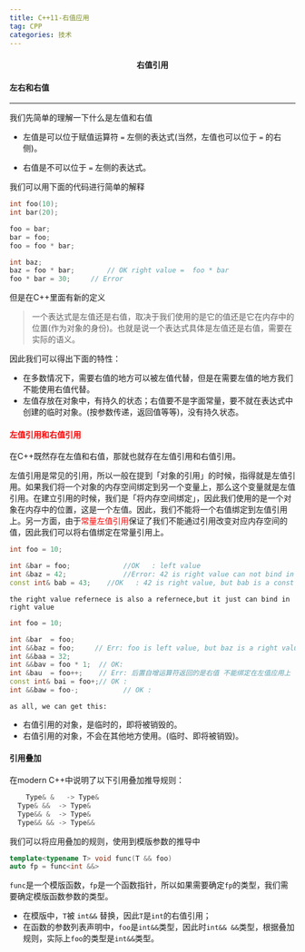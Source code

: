 ```yaml
---
title: C++11-右值应用
tag: CPP
categories: 技术
---
```


#### <center>右值引用</center>

#### 左右和右值

---

我们先简单的理解一下什么是左值和右值

- 左值是可以位于赋值运算符 `=` 左侧的表达式(当然，左值也可以位于 `=` 的右侧)。

- 右值是不可以位于 `=` 左侧的表达式。

我们可以用下面的代码进行简单的解释

```C++
int foo(10);
int bar(20);

foo = bar;
bar = foo;
foo = foo * bar;

int baz;
baz = foo * bar;		// OK right value =  foo * bar
foo * bar = 30;    	// Error
```

但是在C++里面有新的定义

> 一个表达式是左值还是右值，取决于我们使用的是它的值还是它在内存中的位置(作为对象的身份)。也就是说一个表达式具体是左值还是右值，需要在实际的语义。

因此我们可以得出下面的特性：

- 在多数情况下，需要右值的地方可以被左值代替，但是在需要左值的地方我们不能使用右值代替。
- 左值存放在对象中，有持久的状态；右值要不是字面常量，要不就在表达式中创建的临时对象。(按参数传递，返回值等等)，没有持久状态。

#### <font color= 'red'>左值引用和右值引用</font>

在C++既然存在左值和右值，那就也就存在左值引用和右值引用。



左值引用是常见的引用，所以一般在提到「对象的引用」的时候，指得就是左值引用。如果我们将一个对象的内存空间绑定到另一个变量上，那么这个变量就是左值引用。在建立引用的时候，我们是「将内存空间绑定」，因此我们使用的是一个对象在内存中的位置，这是一个左值。因此，我们不能将一个右值绑定到左值引用上。另一方面，由于<font color = 'red'>常量左值引用</font>保证了我们不能通过引用改变对应内存空间的值，因此我们可以将右值绑定在常量引用上。

```C++
int foo = 10;

int &bar = foo;  			//OK   : left value 
int &baz = 42;   			//Error: 42 is right value can not bind in left value reference
const int& bab = 43;	//OK   : 42 is right value, but bab is a const left value that complier can make place
```

`the right value refernece is also a refernece,but it just can bind in right value`

```C++
int foo = 10;

int &bar  = foo;
int &&baz = foo;     // Err: foo is left value, but baz is a right value reference
int &&baa = 32; 
int &&bav = foo * 1;  // OK:
int &bau  = foo++;	  // Err: 后置自增运算符返回的是右值 不能绑定在左值应用上
const int& bai = foo+;// OK :
int &&baw = foo-;			// OK : 

```

`as all, we can get this:`

- 右值引用的对象，是临时的，即将被销毁的。
- 右值引用的对象，不会在其他地方使用。(临时、即将被销毁)。

#### 引用叠加

在modern C++中说明了以下引用叠加推导规则：

```C++
	Type& &   -> Type&
  Type& &&  -> Type&
  Type&& &  -> Type&
  Type&& && -> Type&&
```

我们可以将应用叠加的规则，使用到模版参数的推导中

```C++
template<typename T> void func(T && foo)
auto fp = func<int &&>
```

`func`是一个模版函数，`fp`是一个函数指针，所以如果需要确定`fp`的类型，我们需要确定模版函数参数的类型。

- 在模版中，`T`被 `int&&` 替换，因此`T`是`int`的右值引用；
- 在函数的参数列表声明中，`foo`是`int&&`类型，因此时`int&& &&`类型，根据叠加规则，实际上`foo`的类型是`int&&`类型。
